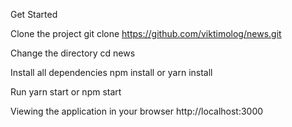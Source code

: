 Get Started

Clone the project git clone https://github.com/viktimolog/news.git

Change the directory cd news

Install all dependencies npm install or yarn install

Run yarn start or npm start

Viewing the application in your browser http://localhost:3000
